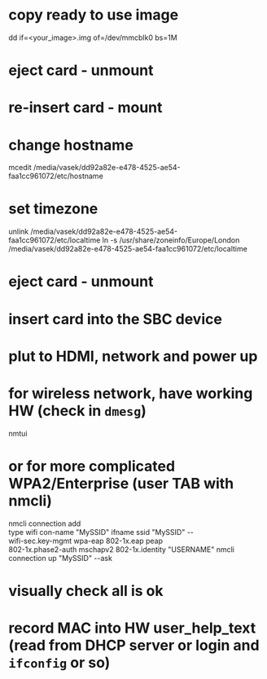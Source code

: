 
# copy ready to use image
dd if=<your_image>.img of=/dev/mmcblk0 bs=1M

# eject card - unmount
# re-insert card - mount

# change hostname
mcedit /media/vasek/dd92a82e-e478-4525-ae54-faa1cc961072/etc/hostname

# set timezone
unlink /media/vasek/dd92a82e-e478-4525-ae54-faa1cc961072/etc/localtime
ln -s /usr/share/zoneinfo/Europe/London /media/vasek/dd92a82e-e478-4525-ae54-faa1cc961072/etc/localtime

# eject card - unmount


# insert card into the SBC device
# plut to HDMI, network and power up

# for wireless network, have working HW (check in `dmesg`)
nmtui
# or for more complicated WPA2/Enterprise (user TAB with nmcli)
nmcli connection add \
 type wifi con-name "MySSID" ifname <ifname> ssid "MySSID" -- \
 wifi-sec.key-mgmt wpa-eap 802-1x.eap peap \
 802-1x.phase2-auth mschapv2 802-1x.identity "USERNAME"
nmcli connection up "MySSID" --ask
# visually check all is ok

# record MAC into HW user_help_text (read from DHCP server or login and `ifconfig` or so)
